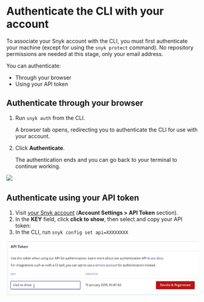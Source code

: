 # Authenticate the CLI with your account

To associate your Snyk account with the CLI, you must first authenticate your machine \(except for using the `snyk protect` command\). No repository permissions are needed at this stage, only your email address.

You can authenticate:

* Through your browser
* Using your API token

## Authenticate through your browser

1. Run `snyk auth` from the CLI.

   A browser tab opens, redirecting you to authenticate the CLI for use with your account.

2. Click **Authenticate**.

   The authentication ends and you can go back to your terminal to continue working.

![](../../../.gitbook/assets/auth.gif)

## Authenticate using your API token

1. Visit [your Snyk account](https://app.snyk.io/account) \(**Account Settings &gt; API Token** section\).
2. In the **KEY** field, click **click to show**, then select and copy your API token:  
3. In the CLI, run `snyk config set api=XXXXXXXX`

![](../../../.gitbook/assets/image%20%2811%29.png)


